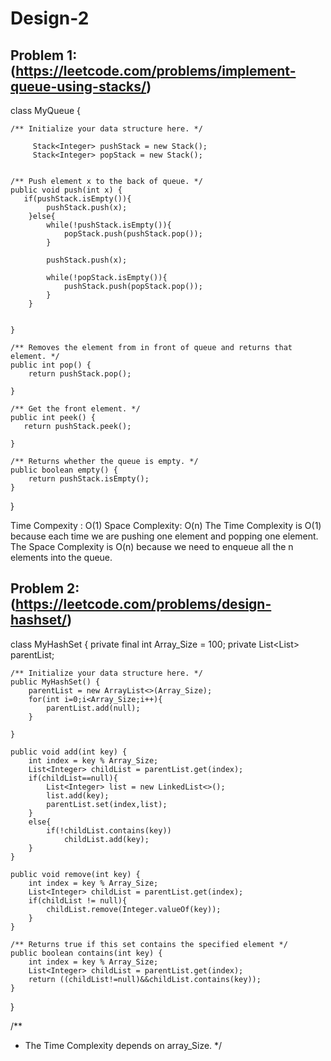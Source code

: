 # Design-2

## Problem 1: (https://leetcode.com/problems/implement-queue-using-stacks/)
class MyQueue {

    /** Initialize your data structure here. */
    
         Stack<Integer> pushStack = new Stack();
         Stack<Integer> popStack = new Stack();
    
    
    /** Push element x to the back of queue. */
    public void push(int x) {
       if(pushStack.isEmpty()){
            pushStack.push(x);
        }else{
            while(!pushStack.isEmpty()){
                popStack.push(pushStack.pop());
            }
 
            pushStack.push(x);
 
            while(!popStack.isEmpty()){
                pushStack.push(popStack.pop());
            }    
        }
    
        
    }
    
    /** Removes the element from in front of queue and returns that element. */
    public int pop() {
        return pushStack.pop();
        
    }
    
    /** Get the front element. */
    public int peek() {
       return pushStack.peek();
        
    }
    
    /** Returns whether the queue is empty. */
    public boolean empty() {
        return pushStack.isEmpty();
    }
}

Time Compexity : O(1)
Space Complexity: O(n)
The Time Complexity is O(1) because each time we are pushing one element and popping one element.
The Space Complexity is O(n) because we need to enqueue all the n elements into the queue.

## Problem 2:(https://leetcode.com/problems/design-hashset/)

class MyHashSet {
    private final int Array_Size = 100;
    private List<List<Integer>> parentList;

    /** Initialize your data structure here. */
    public MyHashSet() {
        parentList = new ArrayList<>(Array_Size);
        for(int i=0;i<Array_Size;i++){
            parentList.add(null);
        }
        
    }
    
    public void add(int key) {
        int index = key % Array_Size;
        List<Integer> childList = parentList.get(index);
        if(childList==null){
            List<Integer> list = new LinkedList<>();
            list.add(key);
            parentList.set(index,list);
        }
        else{
            if(!childList.contains(key))
                childList.add(key);
        }
    }
    
    public void remove(int key) {
        int index = key % Array_Size;
        List<Integer> childList = parentList.get(index);
        if(childList != null){
            childList.remove(Integer.valueOf(key));
        }
    }
    
    /** Returns true if this set contains the specified element */
    public boolean contains(int key) {
        int index = key % Array_Size;
        List<Integer> childList = parentList.get(index);
        return ((childList!=null)&&childList.contains(key));
    }
}

/**
* The Time Complexity depends on array_Size.
*/



